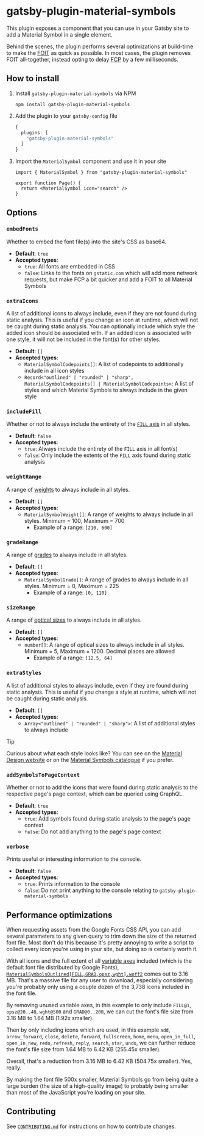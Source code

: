 # gatsby-plugin-material-symbols
This plugin exposes a component that you can use in your Gatsby site to add a Material Symbol in a single element.

Behind the scenes, the plugin performs several optimizations at build-time to make the [FOIT](https://fonts.google.com/knowledge/glossary/foit) as quick as possible. In most cases, the plugin removes FOIT all-together, instead opting to delay [FCP](https://web.dev/articles/fcp) by a few milliseconds.

## How to install
 1. Install `gatsby-plugin-material-symbols` via NPM
	```shell
	npm install gatsby-plugin-material-symbols
	```
2. Add the plugin to your `gatsby-config` file
	```typescript
	{
	  plugins: [
	    "gatsby-plugin-material-symbols"
	  ]
	}
	```
3. Import the `MaterialSymbol` component and use it in your site
	```tsx
	import { MaterialSymbol } from "gatsby-plugin-material-symbols"
	
	export function Page() {
	  return <MaterialSymbol icon="search" />
	}
	```

## Options
### `embedFonts`
Whether to embed the font file(s) into the site's CSS as base64.
- **Default**: `true`
- **Accepted types**:
	- `true`: All fonts are embedded in CSS
	- `false`: Links to the fonts on `gstatic.com` which will add more network requests, but make FCP a bit quicker and add a FOIT to all Material Symbols

### `extraIcons`
A list of additional icons to always include, even if they are not found during static analysis. This is useful if you change an icon at runtime, which will not be caught during static analysis.
You can optionally include which style the added icon should be associated with. If an added icon is associated with one style, it will not be included in the font(s) for other styles.
- **Default**: `[]`
- **Accepted types**:
	- `MaterialSymbolCodepoints[]`: A list of codepoints to additionally include in all icon styles
	- `Record<"outlined" | "rounded" | "sharp", MaterialSymbolCodepoints[] | MaterialSymbolCodepoints>`: A list of styles and which Material Symbols to always include in the given style

### `includeFill`
Whether or not to always include the entirety of the [`FILL` axis](https://m3.material.io/styles/icons/applying-icons#ebb3ae7d-d274-4a25-9356-436e82084f1f) in all styles.
- **Default**: `false`
- **Accepted types**:
	- `true`: Always include the entirety of the `FILL` axis in all font(s)
	- `false`: Only include the extents of the `FILL` axis found during static analysis

### `weightRange`
A range of [weights](https://m3.material.io/styles/icons/applying-icons#d7f45762-67ac-473d-95b0-9214c791e242) to always include in all styles.
- **Default**: `[]`
- **Accepted types**:
	- `MaterialSymbolWeight[]`: A range of weights to always include in all styles. Minimum = 100, Maximum = 700
		- Example of a range: `[210, 600]`

### `gradeRange`
A range of [grades](https://m3.material.io/styles/icons/applying-icons#3ad55207-1cb0-43af-8092-fad2762f69f7) to always include in all styles.
- **Default**: `[]`
- **Accepted types**:
	- `MaterialSymbolGrade[]`: A range of grades to always include in all styles. Minimum = 0, Maximum = 225
	  - Example of a range: `[0, 110]`

### `sizeRange`
A range of [optical sizes](https://m3.material.io/styles/icons/applying-icons#b41cbc01-9b49-4a44-a525-d153d1ea1425) to always include in all styles.
- **Default**: `[]`
- **Accepted types**:
	- `number[]`: A range of optical sizes to always include in all styles. Minimum = 5, Maximum = 1200. Decimal places are allowed
		- Example of a range: `[12.5, 64]`

### `extraStyles`
A list of additional styles to always include, even if they are found during static analysis. This is useful if you change a style at runtime, which will not be caught during static analysis.
- **Default**: `[]`
- **Accepted types**:
	- `Array<"outlined" | "rounded" | "sharp">`: A list of additional styles to always include

> [!TIP]
> Curious about what each style looks like? You can see on the [Material Design website](https://m3.material.io/styles/icons/applying-icons#06499df4-5998-4724-bea1-8d87327fde70) or on the [Material Symbols catalogue](https://fonts.google.com/icons) if you prefer.

### `addSymbolsToPageContext`
Whether or not to add the icons that were found during static analysis to the respective page's page context, which can be queried using GraphQL.
- **Default**: `true`
- **Accepted types**:
	- `true`: Add symbols found during static analysis to the page's page context
	- `false`: Do not add anything to the page's page context

### `verbose`
Prints useful or interesting information to the console.
- **Default**: `false`
- **Accepted types**:
	- `true`: Prints information to the console
	- `false`: Do not print anything to the console relating to `gatsby-plugin-material-symbols`

## Performance optimizations

When requesting assets from the Google Fonts CSS API, you can add several parameters to any given query to trim down the size of the returned font file. Most don't do this because it's pretty annoying to write a script to collect every icon you're using in your site, but doing so is certainly worth it.

With all icons and the full extent of all [variable axes](https://fonts.google.com/knowledge/glossary/axis_in_variable_fonts) included (which is the default font file distributed by Google Fonts), [`MaterialSymbolsOutlined[FILL,GRAD,opsz,wght].woff2`](https://github.com/google/material-design-icons/blob/c51274e96fc3a6d11d863e39f0e9fa194fe0cc9a/variablefont/MaterialSymbolsOutlined%5BFILL%2CGRAD%2Copsz%2Cwght%5D.woff2) comes out to 3.16 MB. That's a massive file for any user to download, especially considering you're probably only using a couple dozen of the 3,738 icons included in the font file.

By removing unused variable axes, in this example to only include `FILL@1`, `opsz@20..48`, `wght@500` and `GRAD@0..200`, we can cut the font's file size from 3.16 MB to 1.64 MB (1.92x smaller).

Then by only including icons which are used, in this example `add`, `arrow_forward`, `close`, `delete`, `forward`, `fullscreen`, `home`, `menu`, `open_in_full`, `open_in_new`, `redo`, `refresh`, `reply`, `search`, `star`, `undo`, we can further reduce the font's file size from 1.64 MB to 6.42 KB (255.45x smaller).

Overall, that's a reduction from 3.16 MB to 6.42 KB (504.75x smaller). Yes, really.

By making the font file 500x smaller, Material Symbols go from being quite a large burden (the size of a high-quality image) to probably being smaller than most of the JavaScript you're loading on your site.

## Contributing
See [`CONTRIBUTING.md`](../CONTRIBUTING.md) for instructions on how to contribute changes.